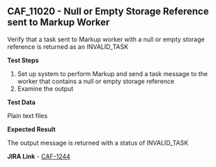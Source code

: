 ## CAF_11020 - Null or Empty Storage Reference sent to Markup Worker ##

Verify that a task sent to Markup worker with a null or empty storage reference is returned as an INVALID_TASK

**Test Steps**

1. Set up system to perform Markup and send a task message to the worker that contains a null or empty storage reference
2. Examine the output

**Test Data**

Plain text files

**Expected Result**

The output message is returned with a status of INVALID_TASK

**JIRA Link** - [CAF-1244](https://jira.autonomy.com/browse/CAF-1244)




